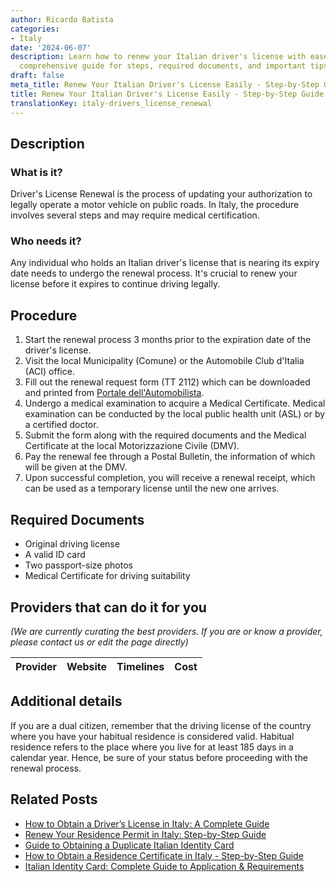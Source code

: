 ```yaml
---
author: Ricardo Batista
categories:
- Italy
date: '2024-06-07'
description: Learn how to renew your Italian driver's license with ease. Follow our
  comprehensive guide for steps, required documents, and important tips.
draft: false
meta_title: Renew Your Italian Driver's License Easily - Step-by-Step Guide
title: Renew Your Italian Driver's License Easily - Step-by-Step Guide
translationKey: italy-drivers_license_renewal
---
```


## Description
### What is it?
Driver's License Renewal is the process of updating your authorization to legally operate a motor vehicle on public roads. In Italy, the procedure involves several steps and may require medical certification.

### Who needs it?
Any individual who holds an Italian driver's license that is nearing its expiry date needs to undergo the renewal process. It's crucial to renew your license before it expires to continue driving legally.

## Procedure
1. Start the renewal process 3 months prior to the expiration date of the driver's license.
2. Visit the local Municipality (Comune) or the Automobile Club d'Italia (ACI) office. 
3. Fill out the renewal request form (TT 2112) which can be downloaded and printed from
[Portale dell'Automobilista](https://www.ilportaledellautomobilista.it/web/portale-automobilista/modulistica).
4. Undergo a medical examination to acquire a Medical Certificate. Medical examination can be conducted by the local public health unit (ASL) or by a certified doctor. 
5. Submit the form along with the required documents and the Medical Certificate at the local Motorizzazione Civile (DMV).
6. Pay the renewal fee through a Postal Bulletin, the information of which will be given at the DMV.
7. Upon successful completion, you will receive a renewal receipt, which can be used as a temporary license until the new one arrives.
   
## Required Documents
- Original driving license
- A valid ID card
- Two passport-size photos
- Medical Certificate for driving suitability

## Providers that can do it for you

_(We are currently curating the best providers. If you are or know a provider, please contact us or edit the page directly)_

| Provider        |     Website     |     Timelines    |       Cost      |
| --------------- | --------------- |  :-------------: | :-------------: |

## Additional details
If you are a dual citizen, remember that the driving license of the country where you have your habitual residence is considered valid. Habitual residence refers to the place where you live for at least 185 days in a calendar year. Hence, be sure of your status before proceeding with the renewal process.


## Related Posts

- [How to Obtain a Driver’s License in Italy: A Complete Guide](https://tramitit.com/guides/italy/drivers_license_request/)
- [Renew Your Residence Permit in Italy: Step-by-Step Guide](https://tramitit.com/guides/italy/residence_permit_renewal/)
- [Guide to Obtaining a Duplicate Italian Identity Card](https://tramitit.com/guides/italy/duplicate_identity_card_request/)
- [How to Obtain a Residence Certificate in Italy - Step-by-Step Guide](https://tramitit.com/guides/italy/residence_certificate_request/)
- [Italian Identity Card: Complete Guide to Application & Requirements](https://tramitit.com/guides/italy/identity_card_request/)